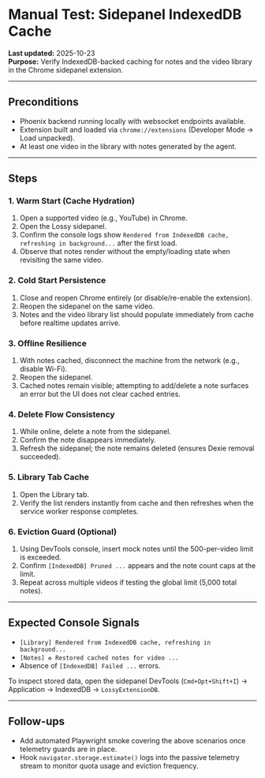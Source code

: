 # Manual Test: Sidepanel IndexedDB Cache

**Last updated:** 2025-10-23  
**Purpose:** Verify IndexedDB-backed caching for notes and the video library in the Chrome sidepanel extension.

---

## Preconditions

- Phoenix backend running locally with websocket endpoints available.
- Extension built and loaded via `chrome://extensions` (Developer Mode → Load unpacked).
- At least one video in the library with notes generated by the agent.

---

## Steps

### 1. Warm Start (Cache Hydration)
1. Open a supported video (e.g., YouTube) in Chrome.
2. Open the Lossy sidepanel.
3. Confirm the console logs show `Rendered from IndexedDB cache, refreshing in background...` after the first load.
4. Observe that notes render without the empty/loading state when revisiting the same video.

### 2. Cold Start Persistence
1. Close and reopen Chrome entirely (or disable/re-enable the extension).
2. Reopen the sidepanel on the same video.
3. Notes and the video library list should populate immediately from cache before realtime updates arrive.

### 3. Offline Resilience
1. With notes cached, disconnect the machine from the network (e.g., disable Wi-Fi).
2. Reopen the sidepanel.
3. Cached notes remain visible; attempting to add/delete a note surfaces an error but the UI does not clear cached entries.

### 4. Delete Flow Consistency
1. While online, delete a note from the sidepanel.
2. Confirm the note disappears immediately.
3. Refresh the sidepanel; the note remains deleted (ensures Dexie removal succeeded).

### 5. Library Tab Cache
1. Open the Library tab.
2. Verify the list renders instantly from cache and then refreshes when the service worker response completes.

### 6. Eviction Guard (Optional)
1. Using DevTools console, insert mock notes until the 500-per-video limit is exceeded.
2. Confirm `[IndexedDB] Pruned ...` appears and the note count caps at the limit.
3. Repeat across multiple videos if testing the global limit (5,000 total notes).

---

## Expected Console Signals

- `[Library] Rendered from IndexedDB cache, refreshing in background...`
- `[Notes] ♻️ Restored cached notes for video ...`
- Absence of `[IndexedDB] Failed ...` errors.

To inspect stored data, open the sidepanel DevTools (`Cmd+Opt+Shift+I`) → Application → IndexedDB → `LossyExtensionDB`.

---

## Follow-ups

- Add automated Playwright smoke covering the above scenarios once telemetry guards are in place.
- Hook `navigator.storage.estimate()` logs into the passive telemetry stream to monitor quota usage and eviction frequency.
